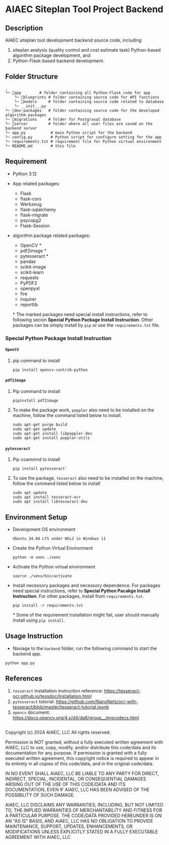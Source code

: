# AIAEC Siteplan Tool Project Backend

## Description

AIAEC siteplan tool development backend source code, including

1. siteplan analysis (quality control and cost estimate task) Python-based algorithm package development, and
2. Python-Flask-based backend development.

## Folder Structure

```
.
└─ 📁app        # folder containing all Python-Flask code for app
    └─ 📁blueprints # folder containing source code for API functions
    └─ 📁models     # folder containing source code related to database
    └─ __init__.py
└─ 📁dev-packages   # folder containing source code for the developed algorithm packages
└─ 📁migrations     # folder for Postgrasql database
└─ 📁server         # folder where all user files are saved on the backend server
└─ app.py           # main Python script for the backend
└─ config.py        # Python script for configure setting for the app
└─ requirements.txt # requirement file for Python virtual environment
└─ README.md        # this file
```

## Requirement

- Python 3.12
- App related packages:
  - Flask
  - flask-cors
  - Werkzeug
  - flask-sqlalchemy
  - flask-migrate
  - psycopg2
  - Flask-Session
- algorithm package related packages:

  - OpenCV \*
  - pdf2image \*
  - pytesseract \*
  - pandas
  - scikit-image
  - scikit-learn
  - requests
  - PyPDF2
  - openpyxl
  - fire
  - inquirer
  - reportlib

  \* The marked packages need special install instructions, refer to following secion **Special Python Package Install Instruction**. Other packages can be simply install by `pip` or use the `requirements.txt` file.

### Special Python Package Install Instruction

#### `OpenCV`

1. pip command to install
   ```
   pip install opencv-contrib-python
   ```

#### `pdf2image`

1. Pip command to install
   ```
   pipinstall pdf2image
   ```
2. To make the package work, `poppler` also need to be installed on the machine, follow the command listed below to install.
   ```
   sudo apt-get purge build
   sudo apt-get update
   sudo apt-get install libpoppler-dev
   sudo apt-get install poppler-utils
   ```

#### `pytesseract`

1. Pip coammnd to install
   ```
   pip install pytesseract`
   ```
2. To use the package, `tesseract` also need to be installed on the machine, follow the command listed below to install
   ```
   sudo apt update
   sudo apt install tesseract-ocr
   sudo apt install libtesseract-dev
   ```

## Environment Setup

- Development OS environment
  ```
  Ubuntu 24.04 LTS under WSL2 in Windows 11
  ```
- Create the Python Virtual Environment
  ```
  python -m venv ./venv
  ```
- Activate the Python virtual environment
  ```
  source ./venv/bin/activate
  ```
- Install necessory packages and necessory dependence. For packages need special instructions, refer to **Special Python Pacakge Install Instruction**. For other packages, install from `requirements.txt`.
  ```
  pip install -r requirements.txt
  ```
  \* Some of the requirement installation might fail, user should manually install using `pip install`.

## Usage Instruction

- Naviage to the `backend` folder, run the following command to start the backend app.

```
python app.py
```

## References

1. `tesseract` installation instruction reference: https://tesseract-ocr.github.io/tessdoc/Installation.html
2. `pytesseract` tutorial: https://github.com/NanoNets/ocr-with-tesseract/blob/master/tesseract-tutorial.ipynb
3. `opencv` document: https://docs.opencv.org/4.x/d4/da8/group__imgcodecs.html

##

Copyright (c) 2024 AIAEC, LLC All rights reserved.

Permission is NOT granted, without a fully executed written agreement with AIAEC, LLC to use, copy, modify, and/or distribute this code/data and its documentation for any purpose. If permission is granted with a fully executed written agreement, this copyright notice is required to appear in its entirety in all copies of this code/data, and in the original code/data.

IN NO EVENT SHALL AIAEC, LLC BE LIABLE TO ANY PARTY FOR DIRECT, INDIRECT, SPECIAL, INCIDENTAL, OR CONSEQUENTIAL DAMAGES ARISING OUT OF THE USE OF THIS CODE/DATA AND ITS DOCUMENTATION, EVEN IF AIAEC, LLC HAS BEEN ADVISED OF THE POSSIBILITY OF SUCH DAMAGE.

AIAEC, LLC DISCLAIMS ANY WARRANTIES, INCLUDING, BUT NOT LIMITED TO, THE IMPLIED WARRANTIES OF MERCHANTABILITY AND FITNESS FOR A PARTICULAR PURPOSE. THE CODE/DATA PROVIDED HEREUNDER IS ON AN "AS IS" BASIS, AND AIAEC, LLC HAS NO OBLIGATION TO PROVIDE MAINTENANCE, SUPPORT, UPDATES, ENHANCEMENTS, OR MODIFICATIONS UNLESS EXPLICITLY STATED IN A FULLY EXECUTABLE AGREEMENT WITH AIAEC, LLC
